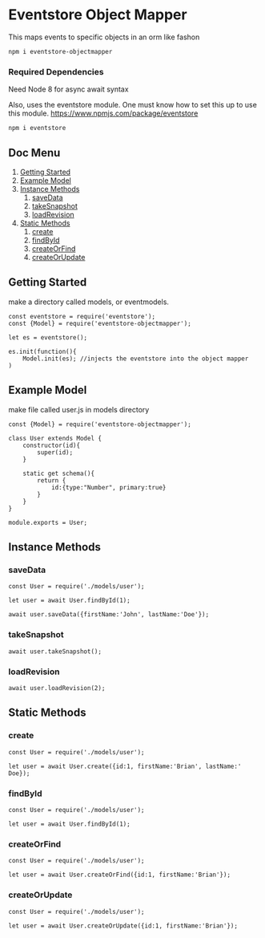 # Eventstore Object Mapper

This maps events to specific objects in an orm like fashon
```angular2html
npm i eventstore-objectmapper
```
### Required Dependencies

Need Node 8 for async await syntax

Also, uses the eventstore module. One must know how to set this up to use this module.
https://www.npmjs.com/package/eventstore
```angular2html
npm i eventstore
```
## Doc Menu
1. [Getting Started](#getting-started)
2. [Example Model](#example-model)
3. [Instance Methods](#instance-methods)
    1. [saveData](#savedata)
    2. [takeSnapshot](#takesnapshot)
    3. [loadRevision](#loadrevision)
4. [Static Methods](#static-methods)
    1. [create](#create)
    2. [findById](#findById)
    3. [createOrFind](#createOrFind)
    4. [createOrUpdate](#createOrUpdate)
## Getting Started
make a directory called models, or eventmodels.
```angular2html
const eventstore = require('eventstore');
const {Model} = require('eventstore-objectmapper');

let es = eventstore();

es.init(function(){
    Model.init(es); //injects the eventstore into the object mapper
)
```

## Example Model
make file called user.js in models directory

```angular2html
const {Model} = require('eventstore-objectmapper');

class User extends Model {
    constructor(id){
        super(id);
    }

    static get schema(){
        return {
            id:{type:"Number", primary:true}
        }
    }
}

module.exports = User;
```

## Instance Methods

### saveData
```angular2html
const User = require('./models/user');

let user = await User.findById(1);

await user.saveData({firstName:'John', lastName:'Doe'});
```
### takeSnapshot
```angular2html
await user.takeSnapshot();
```
### loadRevision
```angular2html
await user.loadRevision(2);
```

## Static Methods

### create
```angular2html
const User = require('./models/user');

let user = await User.create({id:1, firstName:'Brian', lastName:' Doe});
```
### findById
```angular2html
const User = require('./models/user');

let user = await User.findById(1);
```
### createOrFind
```angular2html
const User = require('./models/user');

let user = await User.createOrFind({id:1, firstName:'Brian'});
```
### createOrUpdate

```angular2html
const User = require('./models/user');

let user = await User.createOrUpdate({id:1, firstName:'Brian'});
```